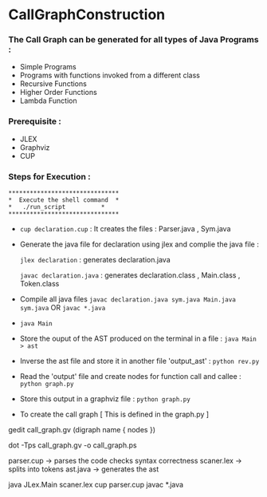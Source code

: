 # CallGraphConstruction

### The Call Graph can be generated for all types of Java Programs : 
* Simple Programs
* Programs with functions invoked from a different class
* Recursive Functions
* Higher Order Functions
* Lambda Function

### Prerequisite :
* JLEX 
* Graphviz
* CUP

### Steps for Execution :

	******************************* 
	*  Execute the shell command  *
	*	./run_script          *
	*******************************

* `cup declaration.cup` : It creates the files : Parser.java , Sym.java

* Generate the java file for declaration using jlex and complie the java file :

    `jlex declaration` :  generates declaration.java
    
    `javac declaration.java` : generates declaration.class , Main.class , Token.class

* Compile all java files
`javac declaration.java sym.java Main.java sym.java`  OR `javac *.java`

* `java Main`

* Store the ouput of the AST produced on the terminal in a file : `java Main > ast`

* Inverse the ast file and store it in another file 'output_ast' : `python rev.py`

* Read the 'output' file and create nodes for function call and callee : `python graph.py`

* Store this output in a graphviz file : `python graph.py`

* To create the call graph [ This is defined in the graph.py ]

gedit call_graph.gv (digraph name { nodes })

dot -Tps call_graph.gv -o call_graph.ps

parser.cup -> parses the code checks syntax correctness
scaner.lex -> splits into tokens
ast.java -> generates the ast 

java JLex.Main scaner.lex
cup parser.cup
javac *.java



